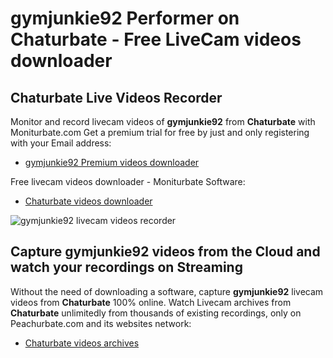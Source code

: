# gymjunkie92 Performer on Chaturbate - Free LiveCam videos downloader

## Chaturbate Live Videos Recorder

Monitor and record livecam videos of **gymjunkie92** from **Chaturbate** with Moniturbate.com
Get a premium trial for free by just and only registering with your Email address:
* [gymjunkie92 Premium videos downloader](https://moniturbate.com/request-demo-licence-key.html)

Free livecam videos downloader - Moniturbate Software:
* [Chaturbate videos downloader](https://moniturbate.com/moniturbate-download-software.html)

![gymjunkie92 livecam videos recorder](https://peachurnet.com/templates/moniturbate-software.png)


## Capture gymjunkie92 videos from the Cloud and watch your recordings on Streaming

Without the need of downloading a software, capture **gymjunkie92** livecam videos from **Chaturbate** 100% online.
Watch Livecam archives from **Chaturbate** unlimitedly from thousands of existing recordings, only on Peachurbate.com and its websites network:
* [Chaturbate videos archives](https://peachurnet.com/)